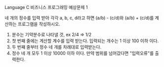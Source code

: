 Language C 
비즈니스 프로그래밍 예상문제 1

네 개의 정수를 입력 받아 각각 a, b, c, d라고 하면 (a/b) - (c/d)와 (a/b) + (c/d)를 계산하는 프로그램을 작성하시오.
1. 분수는 기약분수로 나타낼 것, ex 2/4 => 1/2
2. 첫 번째 줄에는 계산할 계수를 입력 받는다. 입력되는 개수는 1 이상 100 이하 이다.
3. 두 번쨰 줄부터 정수 네 개를 차례대로 입력받는다.
4. 정수 네 개 모두 1 이상 10000 이하 이다. 만약 범위를 넘어갔다면 "입력오류"를 출력한다.

